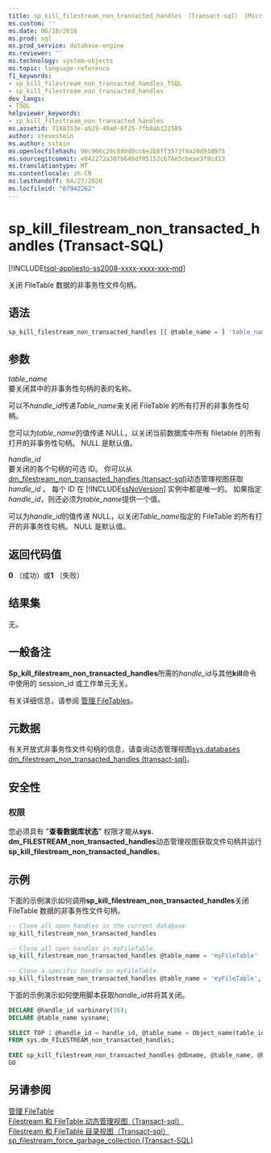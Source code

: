 ```yaml
---
title: sp_kill_filestream_non_transacted_handles （Transact-sql） |Microsoft Docs
ms.custom: ''
ms.date: 06/10/2016
ms.prod: sql
ms.prod_service: database-engine
ms.reviewer: ''
ms.technology: system-objects
ms.topic: language-reference
f1_keywords:
- sp_kill_filestream_non_transacted_handles_TSQL
- sp_kill_filestream_non_transacted_handles
dev_langs:
- TSQL
helpviewer_keywords:
- sp_kill_filestream_non_transacted_handles
ms.assetid: 7188353e-ab29-49a0-8f25-7fb8ab122589
author: stevestein
ms.author: sstein
ms.openlocfilehash: 98c986c26c8d0d0cc6e2b8ff3573f0a20d938975
ms.sourcegitcommit: e042272a38fb646df05152c676e5cbeae3f9cd13
ms.translationtype: MT
ms.contentlocale: zh-CN
ms.lasthandoff: 04/27/2020
ms.locfileid: "67942262"
---
```

# <a name="sp_kill_filestream_non_transacted_handles-transact-sql"></a>sp_kill_filestream_non_transacted_handles (Transact-SQL)
[!INCLUDE[tsql-appliesto-ss2008-xxxx-xxxx-xxx-md](../../includes/tsql-appliesto-ss2008-xxxx-xxxx-xxx-md.md)]

  关闭 FileTable 数据的非事务性文件句柄。  
  
## <a name="syntax"></a>语法  
  
```sql  
sp_kill_filestream_non_transacted_handles [[ @table_name = ] 'table_name', [[ @handle_id = ] @handle_id]]  
```  
  
## <a name="arguments"></a>参数  
 *table_name*  
 要关闭其中的非事务性句柄的表的名称。  
  
 可以不*handle_id*传递*Table_name*来关闭 FileTable 的所有打开的非事务性句柄。  
  
 您可以为*table_name*的值传递 NULL，以关闭当前数据库中所有 filetable 的所有打开的非事务性句柄。 NULL 是默认值。  
  
 *handle_id*  
 要关闭的各个句柄的可选 ID。 你可以从[dm_filestream_non_transacted_handles &#40;transact-sql&#41;](../../relational-databases/system-dynamic-management-views/sys-dm-filestream-non-transacted-handles-transact-sql.md)动态管理视图获取*handle_id* 。 每个 ID 在 [!INCLUDE[ssNoVersion](../../includes/ssnoversion-md.md)] 实例中都是唯一的。 如果指定*handle_id*，则还必须为*table_name*提供一个值。  
  
 可以为*handle_id*的值传递 NULL，以关闭*Table_name*指定的 FileTable 的所有打开的非事务性句柄。 NULL 是默认值。  
  
## <a name="return-code-value"></a>返回代码值  
 **0** （成功）或**1** （失败）  
  
## <a name="result-set"></a>结果集  
 无。  
  
## <a name="general-remarks"></a>一般备注  
 **Sp_kill_filestream_non_transacted_handles**所需的*handle_id*与其他**kill**命令中使用的 session_id 或工作单元无关。  
  
 有关详细信息，请参阅 [管理 FileTables](../../relational-databases/blob/manage-filetables.md)。  
  
## <a name="metadata"></a>元数据  
 有关开放式非事务性文件句柄的信息，请查询动态管理视图[sys.databases dm_filestream_non_transacted_handles &#40;transact-sql&#41;](../../relational-databases/system-dynamic-management-views/sys-dm-filestream-non-transacted-handles-transact-sql.md)。  
  
## <a name="security"></a>安全性  
  
### <a name="permissions"></a>权限  
 您必须具有 "**查看数据库状态**" 权限才能从**sys. dm_FILESTREAM_non_transacted_handles**动态管理视图获取文件句柄并运行**sp_kill_filestream_non_transacted_handles**。  
  
## <a name="examples"></a>示例  
 下面的示例演示如何调用**sp_kill_filestream_non_transacted_handles**关闭 FileTable 数据的非事务性文件句柄。  
  
```sql  
-- Close all open handles in the current database.  
sp_kill_filestream_non_transacted_handles  
  
-- Close all open handles in myFileTable.  
sp_kill_filestream_non_transacted_handles @table_name = 'myFileTable'  
  
-- Close a specific handle in myFileTable.  
sp_kill_filestream_non_transacted_handles @table_name = 'myFileTable', @handle_id = 0xFFFAAADD  
```  
  
 下面的示例演示如何使用脚本获取*handle_id*并将其关闭。  
  
```sql  
DECLARE @handle_id varbinary(16);  
DECLARE @table_name sysname;  
  
SELECT TOP 1 @handle_id = handle_id, @table_name = Object_name(table_id)  
FROM sys.dm_FILESTREAM_non_transacted_handles;  
  
EXEC sp_kill_filestream_non_transacted_handles @dbname, @table_name, @handle_id;  
GO  
```  
  
## <a name="see-also"></a>另请参阅  
 [管理 FileTable](../../relational-databases/blob/manage-filetables.md)  
 [Filestream 和 FileTable 动态管理视图（Transact-sql）](../system-dynamic-management-views/filestream-and-filetable-dynamic-management-views-transact-sql.md)
 <br>[Filestream 和 FileTable 目录视图（Transact-sql）](../system-catalog-views/filestream-and-filetable-catalog-views-transact-sql.md)
 <br>[sp_filestream_force_garbage_collection (Transact-SQL)](filestream-and-filetable-sp-filestream-force-garbage-collection.md)
  
